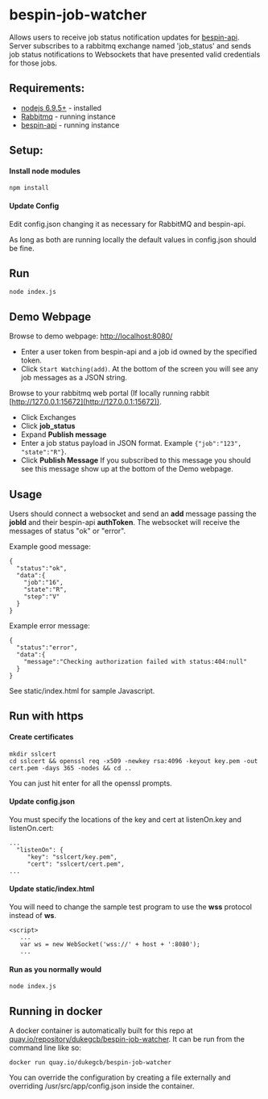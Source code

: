 # bespin-job-watcher
Allows users to receive job status notification updates for [bespin-api](https://github.com/Duke-GCB/bespin-api).
Server subscribes to a rabbitmq exchange named 'job_status' and sends job status notifications to Websockets
that have presented valid credentials for those jobs.

## Requirements:
- [nodejs 6.9.5+](https://nodejs.org/en/) - installed 
- [Rabbitmq](http://www.rabbitmq.com/) - running instance
- [bespin-api](https://github.com/Duke-GCB/bespin-api) - running instance

## Setup:
#### Install node modules
```
npm install
```

#### Update Config
Edit config.json changing it as necessary for RabbitMQ and bespin-api. 

As long as both are running locally the default values in config.json should be fine.

## Run
```
node index.js
```

## Demo Webpage
Browse to demo webpage: [http://localhost:8080/](http://localhost:8080/)

- Enter a user token from bespin-api and a job id owned by the specified token.
- Click `Start Watching(add)`.
At the bottom of the screen you will see any job messages as a JSON string.

Browse to your rabbitmq web portal (If locally running rabbit [http://127.0.0.1:15672](http://127.0.0.1:15672)).
- Click Exchanges
- Click __job_status__
- Expand __Publish message__ 
- Enter a job status payload in JSON format. Example `{"job":"123", "state":"R"}`.
- Click __Publish Message__
If you subscribed to this message you should see this message show up at the bottom of the Demo webpage.

## Usage
Users should connect a websocket and send an __add__ message passing the __jobId__ and their bespin-api __authToken__.
The websocket will receive the messages of status "ok" or "error".

Example good message:
```
{
  "status":"ok",
  "data":{
    "job":"16",
    "state":"R",
    "step":"V"
  }
}
```
Example error message:
```
{
  "status":"error",
  "data":{
    "message":"Checking authorization failed with status:404:null"
  }
}
```
See static/index.html for sample Javascript.


## Run with https
#### Create certificates
```
mkdir sslcert
cd sslcert && openssl req -x509 -newkey rsa:4096 -keyout key.pem -out cert.pem -days 365 -nodes && cd ..
```
You can just hit enter for all the openssl prompts.

#### Update config.json
You must specify the locations of the key and cert at listenOn.key and listenOn.cert:
```
...
  "listenOn": {
     "key": "sslcert/key.pem",
     "cert": "sslcert/cert.pem",
...
```

#### Update static/index.html
You will need to change the sample test program to use the __wss__ protocol instead of __ws__.
```
<script>
   ...
   var ws = new WebSocket('wss://' + host + ':8080');
   ...
```

#### Run as you normally would
```
node index.js
```

## Running in docker
A docker container is automatically built for this repo at [quay.io/repository/dukegcb/bespin-job-watcher](https://quay.io/repository/dukegcb/bespin-job-watcher).
It can be run from the command line like so:
```
docker run quay.io/dukegcb/bespin-job-watcher 
```
You can override the configuration by creating a file externally and overriding /usr/src/app/config.json inside the container.





